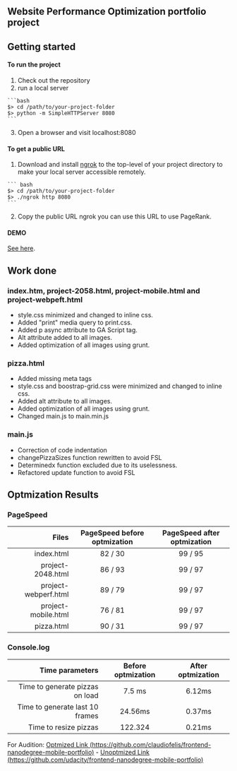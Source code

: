   ## Website Performance Optimization portfolio project


  ## Getting started

  #### To run the project

  1. Check out the repository
  2. run a local server

    ```bash
    $> cd /path/to/your-project-folder
    $> python -m SimpleHTTPServer 8080
    ```

  3. Open a browser and visit localhost:8080

  #### To get a public URL
  1. Download and install [ngrok](https://ngrok.com/) to the top-level of your project directory to make your local server accessible remotely.

    ``` bash
    $> cd /path/to/your-project-folder
    $> ./ngrok http 8080
    ```

  2. Copy the public URL ngrok you can use this URL to use PageRank.
  
  #### DEMO
[See here](http://www.claudiofelis.com.br/udacity/).

  ## Work done

  ### index.htm, project-2058.html, project-mobile.html and project-webpeft.html

  * style.css minimized and changed to inline css.
  * Added "print" media query to print.css.
  * Added p async attribute to GA Script tag.
  * Alt attribute added to all images.
  * Added optimization of all images using grunt.

  ### pizza.html

  * Added missing meta tags
  * style.css and boostrap-grid.css were minimized and changed to inline css.
  * Added alt attribute to all images.
  * Added optimization of all images using grunt.
  * Changed main.js to main.min.js

  ### main.js

  * Correction of code indentation
  * changePizzaSizes function rewritten to avoid FSL
  * Determinedx function excluded due to its uselessness.
  * Refactored update function to avoid FSL

## Optmization Results

### PageSpeed

|      Files           |PageSpeed before optmization |PageSpeed after optmization  |
| -------------------: |:---------------------------:|:---------------------------:|
| index.html           |            82 / 30          |         99 / 95             |
| project-2048.html    |            86 / 93          |         99 / 97             |
| project-webperf.html |            89 / 79          |         99 / 97             |    
| project-mobile.html  |            76 / 81          |         99 / 97             |  
| pizza.html           |            90 / 31          |         99 / 97             |  

### Console.log

|     Time parameters              |       Before optmization    |      After optmization   |
| --------------------------------:| :-------------------------: | :----------------------: |
| Time to generate pizzas on load  |          7.5 ms             |         6.12ms           |
| Time to generate last 10 frames  |          24.56ms            |         0.37ms           |
| Time to resize pizzas            |          122.324            |         0.21ms           |    



For Audition: [Optmized Link (https://github.com/claudiofelis/frontend-nanodegree-mobile-portfolio)](http://www.claudiofelis.com.br/udacity/) - [Unoptmized Link (https://github.com/udacity/frontend-nanodegree-mobile-portfolio)](http://www.claudiofelis.com.br/udacity/)